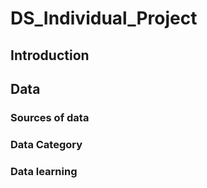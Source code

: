 # DS_Individual_Project

## Introduction

## Data

### Sources of data
### Data Category
### Data learning
